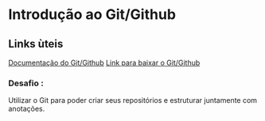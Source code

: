 # Introdução ao Git/Github
## Links ùteis  
[Documentação do Git/Github](https://git-scm.com/doc)
[Link para baixar o Git/Github](https://desktop.github.com/)

### Desafio :
Utilizar o Git para poder criar seus repositórios e 
estruturar juntamente com anotações.
